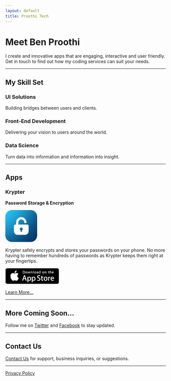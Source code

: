 ```yaml
---
layout: default
title: Proothi Tech
---
```


# Meet Ben Proothi
I create and innovative apps that are engaging, interactive and user friendly. Get in touch to find out how my coding services can suit your needs.

* * *

## My Skill Set
### UI Solutions
Building bridges between users and clients.
### Front-End Development
Delivering your vision to users around the world.
### Data Science
Turn data into information and information into insight.

* * *

## Apps
### Krypter
**Password Storage & Encryption**

<img width="100" alt="Krypter Icon" src="krypter/icon.png">

Krypter safely encrypts and stores your passwords on your phone. No more having to remember hundreds of passwords as Krypter keeps them right at your fingertips.

[<img src="appstore.png" height="50"/>](https://apps.apple.com/us/app/id1523774990)

[Learn More...](krypter/info.html)

* * *

## More Coming Soon...
Follow me on [Twitter](https://www.twitter.com/benproothi) and [Facebook](https://www.facebook.com/ben.proothi) to stay updated.

* * *

## Contact Us
[Contact Us](contact.html) for support, business inquiries, or suggestions.

* * *

[Privacy Policy](privacypolicy.html)
